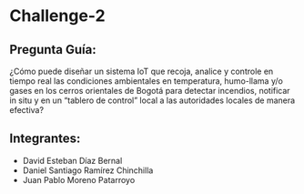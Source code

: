 # Challenge-2
## Pregunta Guía:  
¿Cómo puede diseñar un sistema IoT que recoja, analice y controle en tiempo real  las condiciones ambientales en temperatura, humo-llama y/o gases en los cerros orientales de Bogotá para detectar incendios, notificar in situ y en un “tablero de control” local a las autoridades locales de manera efectiva?

## Integrantes:
* David Esteban Díaz Bernal
* Daniel Santiago Ramírez Chinchilla
* Juan Pablo Moreno Patarroyo
